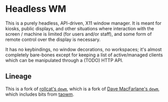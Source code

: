 # Headless WM

This is a purely headless, API-driven, X11 window manager. It is meant
for kiosks, public displays, and other situations where interaction
with the screen / machine is limited (for users and/or staff), and
some form of remote control over the display is necessary.

It has no keybindings, no window decorations, no workspaces; it's
almost completely bare-bones except for keeping a list of
active/managed clients which can be manipulated through a (TODO) HTTP
API.

## Lineage

This is a fork of [rollcat's `dewm`](https://github.com/rollcat/dewm),
which is a fork of [Dave MacFarlane's `dewm`](https://github.com/driusan/dewm),
which includes bits from [taowm](https://github.com/nigeltao/taowm).
